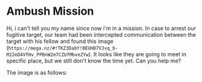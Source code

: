 # Ambush Mission

Hi, i can't tell you my name since now i'm in a mission. In case to arrest our fugitive target, our team had been intercepted communication between the target with his fellow and found this image (`https://mega.nz/#!TKZ3DabY!BEUHD7VJvq_b-M22eD4VfHv_PPBnW2m7CZUfMbveZYw`). It looks like they are going to meet in specific place, but we still don't know the time yet. Can you help me?

The image is as follows:

[]()